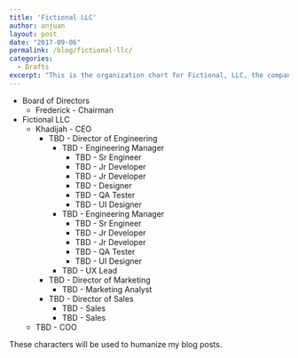 ```yaml
---
title: 'Fictional LLC'
author: anjuan
layout: post
date: "2017-09-06"
permalink: /blog/fictional-llc/
categories:
  - Drafts
excerpt: "This is the organization chart for Fictional, LLC, the company I use for illustrating my blog posts."
---
```


* Board of Directors
  * Frederick - Chairman
* Fictional LLC
  * Khadijah - CEO
    * TBD - Director of Engineering
      * TBD - Engineering Manager
        * TBD - Sr Engineer
        * TBD - Jr Developer
        * TBD - Jr Developer
        * TBD - Designer
        * TBD - QA Tester
        * TBD - UI Designer
      * TBD - Engineering Manager
        * TBD - Sr Engineer
        * TBD - Jr Developer
        * TBD - Jr Developer
        * TBD - QA Tester
        * TBD - UI Designer
      * TBD - UX Lead
    * TBD - Director of Marketing
      * TBD - Marketing Analyst
    * TBD - Director of Sales
      * TBD - Sales
      * TBD - Sales
  * TBD - COO
 
 These characters will be used to humanize my blog posts.
